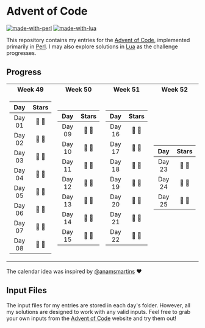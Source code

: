 # Advent of Code
[![made-with-perl](https://img.shields.io/badge/Made%20with-Perl-1f425f.svg?color=green)](https://www.perl.org/)
[![made-with-lua](https://img.shields.io/badge/Made%20with-Lua-1f425f.svg?color=blue)](https://www.lua.org/)

This repository contains my entries for the [Advent of Code](https://adventofcode.com/), implemented primarily in [Perl](https://www.perl.org/). I may also explore solutions in [Lua](https://www.lua.org/) as the challenge progresses.

## Progress

<table>
<tr>
    <th>Week 49</th>
    <th>Week 50</th>
    <th>Week 51</th>
    <th>Week 52</th>
</tr>
<tr>
<td>

| Day | Stars |
| :-: | :-: |
| Day 01 | :star2: :star2: |
| Day 02 | :star2: :star2: |
| Day 03 | :star2: :star2: |
| Day 04 | :star2: :star2: |
| Day 05 | :star2: :star2: |
| Day 06 | :star2: :star2: |
| Day 07 | :star2: :star2: |
| Day 08 | :star2: :star2: |

</td>
<td>

| Day | Stars |
| :-: | :-: |
| Day 09 | :star2: :star2: |
| Day 10 | :star2: :star2: |
| Day 11 | :gift: :gift: |
| Day 12 | :gift: :gift: |
| Day 13 | :gift: :gift: |
| Day 14 | :gift: :gift: |
| Day 15 | :gift: :gift: |

</td><td>

| Day | Stars |
| :-: | :-: |
| Day 16 | :gift: :gift: |
| Day 17 | :gift: :gift: |
| Day 18 | :gift: :gift: |
| Day 19 | :gift: :gift: |
| Day 20 | :gift: :gift: |
| Day 21 | :gift: :gift: |
| Day 22 | :gift: :gift: |

</td>

<td>

| Day | Stars |
| :-: | :-: |
| Day 23 | :gift: :gift: |
| Day 24 | :gift: :gift: |
| Day 25 | :gift: :gift: |

</td>
</tr>
</table>

<!-- | Day | Stars |
| :-: | :-: |
| Day 01 | :star2: :star2: |
| Day 02 | :star2: :star2: |
| Day 03 | :star2: :star2: |
| Day 04 | :star2: :star2: |
| Day 05 | :star2: :star2: |
| Day 06 | :star2: :star2: |
| Day 07 | :star2: :star2: |
| Day 08 | :star2: :star2: |
| Day 09 | :star2: :star2: |
| Day 10 | :star2: :star2: | -->

The calendar idea was inspired by [@anamsmartins](https://github.com/anamsmartins/adventOfCode2024) :heart:

## Input Files

The input files for my entries are stored in each day's folder. However, all my solutions are designed to work with any valid inputs. Feel free to grab your own inputs from the [Advent of Code](https://adventofcode.com/) website and try them out!